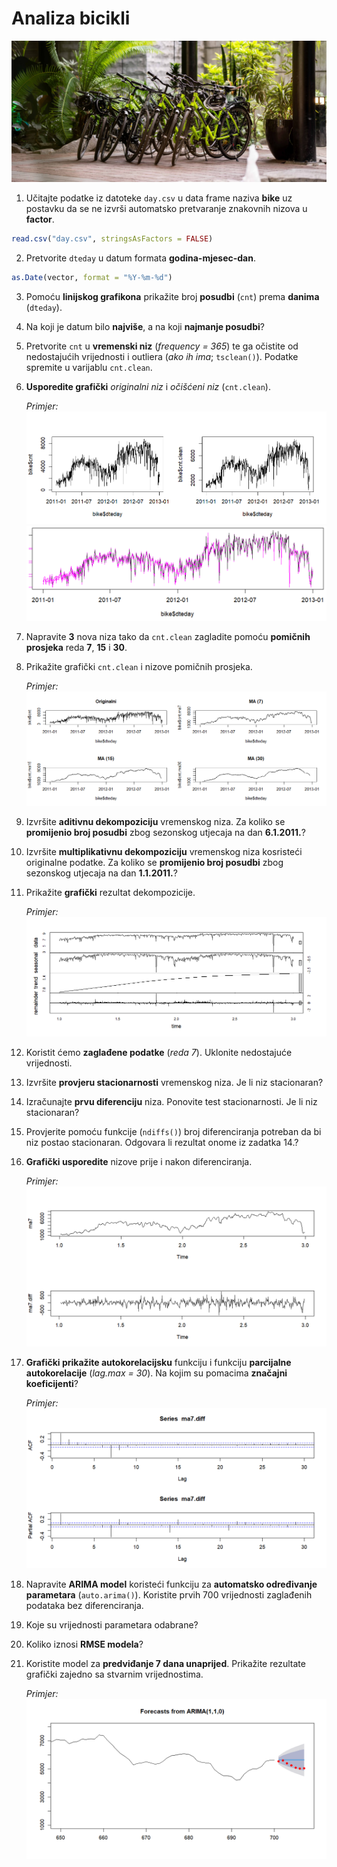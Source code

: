 <div class="body">

# Analiza bicikli

<img src="Slike/bicycles.png"/>

1. Učitajte podatke iz datoteke `day.csv` u data frame naziva **bike** uz postavku da se ne izvrši automatsko pretvaranje znakovnih nizova u **factor**.
```r
read.csv("day.csv", stringsAsFactors = FALSE)
```

2. Pretvorite `dteday` u datum formata **godina-mjesec-dan**.
```r
as.Date(vector, format = "%Y-%m-%d")
```

3. Pomoću **linijskog grafikona** prikažite broj **posudbi** (`cnt`) prema **danima** (`dteday`).

4. Na koji je datum bilo **najviše**, a na koji **najmanje posudbi**?

5. Pretvorite `cnt` u **vremenski niz** (*frequency = 365*) te ga očistite od nedostajućih vrijednosti i outliera (*ako ih ima*; `tsclean()`). Podatke spremite u varijablu `cnt.clean`.

6. **Usporedite grafički** *originalni niz* i *očišćeni niz* (`cnt.clean`).

    *Primjer:*
    ![alt text](Slike/compare.png)
    ![alt text](Slike/difference.png)

7. Napravite **3** nova niza tako da `cnt.clean` zagladite pomoću **pomičnih prosjeka** reda **7**, **15** i **30**.

8. Prikažite grafički `cnt.clean` i nizove pomičnih prosjeka.

    *Primjer:*
    ![alt text](Slike/prosjeci.png)

9. Izvršite **aditivnu dekompoziciju** vremenskog niza. Za koliko se **promijenio broj posudbi** zbog
sezonskog utjecaja na dan **6.1.2011.**?

10. Izvršite **multiplikativnu dekompoziciju** vremenskog niza kosristeći originalne podatke. Za koliko se **promijenio broj posudbi** zbog sezonskog utjecaja na dan **1.1.2011.**?

11. Prikažite **grafički** rezultat dekompozicije.

    *Primjer:*
    ![alt text](Slike/decomposition.png)

12. Koristit ćemo **zaglađene podatke** (*reda 7*). Uklonite nedostajuće vrijednosti.

13. Izvršite **provjeru stacionarnosti** vremenskog niza. Je li niz stacionaran?

14. Izračunajte **prvu diferenciju** niza. Ponovite test stacionarnosti. Je li niz stacionaran?

15. Provjerite pomoću funkcije (`ndiffs()`) broj diferenciranja potreban da bi niz postao
stacionaran. Odgovara li rezultat onome iz zadatka 14.?

16. **Grafički usporedite** nizove prije i nakon diferenciranja.

    *Primjer:*
    ![alt text](Slike/stacionarnost.png)

17. **Grafički prikažite autokorelacijsku** funkciju i funkciju **parcijalne autokorelacije** (*lag.max = 30*). Na kojim su pomacima **značajni koeficijenti**?

    *Primjer:*
    ![alt text](Slike/autokorelacija.png)

18. Napravite **ARIMA model** koristeći funkciju za **automatsko određivanje parametara** (`auto.arima()`). Koristite
prvih 700 vrijednosti zaglađenih podataka bez diferenciranja.

19. Koje su vrijednosti parametara odabrane?

20. Koliko iznosi **RMSE modela**?

21. Koristite model za **predviđanje 7 dana unaprijed**. Prikažite rezultate grafički zajedno sa
stvarnim vrijednostima.

    *Primjer:*
    ![alt text](Slike/predict.png)

</div>